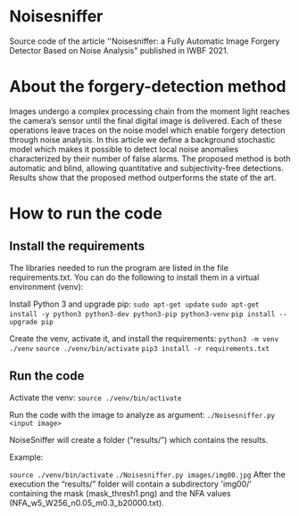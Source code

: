# Noisesniffer
Source code of the article ''Noisesniffer: a Fully Automatic Image Forgery Detector Based on Noise Analysis" published in IWBF 2021.

# About the forgery-detection method
Images undergo a complex processing chain from the moment light reaches the camera’s sensor until the final digital image is delivered. Each of these operations leave traces on the noise model which enable forgery detection through noise analysis. In this article we define a background stochastic model which makes it possible to detect local noise anomalies characterized by their number of false alarms. The proposed method is both automatic and blind, allowing quantitative and subjectivity-free detections. Results show that the proposed method outperforms the state of the art.

# How to run the code

## Install the requirements
The libraries needed to run the program are listed in the file requirements.txt.
You can do the following to install them in a virtual environment (venv):

Install Python 3 and upgrade pip:
`sudo apt-get update`
`sudo apt-get install -y python3 python3-dev python3-pip python3-venv`
`pip install --upgrade pip`

Create the venv, activate it, and install the requirements:
`python3 -m venv ./venv`
`source ./venv/bin/activate`
`pip3 install -r requirements.txt`

## Run the code
Activate the venv:
`source ./venv/bin/activate`

Run the code with the image to analyze as argument:
`./Noisesniffer.py <input image>`

NoiseSniffer will create a folder (“results/”) which contains the results.

Example:

`source ./venv/bin/activate`
`./Noisesniffer.py images/img00.jpg`
After the execution the “results/” folder will contain a subdirectory 'img00/' containing the mask (mask_thresh1.png) and the NFA values (NFA_w5_W256_n0.05_m0.3_b20000.txt).

